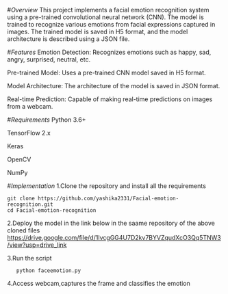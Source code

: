 #*Overview*
This project implements a facial emotion recognition system using a pre-trained convolutional neural network (CNN). The model is trained to recognize various emotions from facial expressions captured in images. The trained model is saved in H5 format, and the model architecture is described using a JSON file.

#*Features*
Emotion Detection: Recognizes emotions such as happy, sad, angry, surprised, neutral, etc.

Pre-trained Model: Uses a pre-trained CNN model saved in H5 format.

Model Architecture: The architecture of the model is saved in JSON format.

Real-time Prediction: Capable of making real-time predictions on images from a webcam.

#*Requirements*
Python 3.6+

TensorFlow 2.x

Keras

OpenCV

NumPy

#*Implementation*
1.Clone the repository and install all the requirements

    git clone https://github.com/yashika2331/Facial-emotion-recognition.git
    cd Facial-emotion-recognition
2.Deploy the model in the link below in the saame repository of the above cloned files https://drive.google.com/file/d/1IvcgGG4U7D2kv7BYVZqudXcO3Qq5TNW3/view?usp=drive_link

3.Run the script

       python faceemotion.py
4.Access webcam,captures the frame and classifies the emotion
